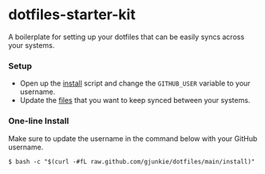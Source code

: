 # dotfiles-starter-kit
A boilerplate for setting up your dotfiles that can be easily syncs across your systems.

### Setup

- Open up the [install](https://github.com/gjunkie/dotfiles-starter-kit/blob/main/install) script and change the `GITHUB_USER` variable to your username.
- Update the [files](https://github.com/gjunkie/dotfiles-starter-kit/blob/main/opt/files) that you want to keep synced between your systems.

### One-line Install

Make sure to update the username in the command below with your GitHub username.

```
$ bash -c "$(curl -#fL raw.github.com/gjunkie/dotfiles/main/install)"
```
